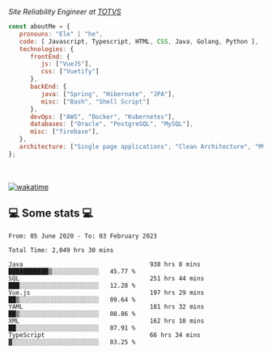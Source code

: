 <p><em>Site Reliability Engineer at <a href="https://www.totvs.com/">TOTVS</a></br>
</em></p>


```javascript
const aboutMe = {
   pronouns: "Ele" | "he",
   code: [ Javascript, Typescript, HTML, CSS, Java, Golang, Python ],
   technologies: {
      frontEnd: {
         js: ["VueJS"],
         css: ["Vuetify"]
      },
      backEnd: {
         java: ["Spring", "Hibernate", "JPA"],
         misc: ["Bash", "Shell Script"]
      },
      devOps: ["AWS", "Docker", "Kubernetes"],
      databases: ["Oracle", "PostgreSQL", "MySQL"],
      misc: ["firebase"],
   },
   architecture: ["Single page applications", "Clean Architecture", "MVC", "Microservices"],
};
```
</br></br>
[![wakatime](https://wakatime.com/badge/user/a3a8ed06-d304-4d6b-bc86-4adc418cdea7.svg)](https://wakatime.com/@a3a8ed06-d304-4d6b-bc86-4adc418cdea7)
<h2>💻 Some stats 💻</h2>

<!--START_SECTION:waka-->

```text
From: 05 June 2020 - To: 03 February 2023

Total Time: 2,049 hrs 30 mins

Java                                   938 hrs 8 mins  ███████████▒░░░░░░░░░░░░░   45.77 %
SQL                                    251 hrs 44 mins ███░░░░░░░░░░░░░░░░░░░░░░   12.28 %
Vue.js                                 197 hrs 29 mins ██▒░░░░░░░░░░░░░░░░░░░░░░   09.64 %
YAML                                   181 hrs 32 mins ██▒░░░░░░░░░░░░░░░░░░░░░░   08.86 %
XML                                    162 hrs 10 mins ██░░░░░░░░░░░░░░░░░░░░░░░   07.91 %
TypeScript                             66 hrs 34 mins  ▓░░░░░░░░░░░░░░░░░░░░░░░░   03.25 %
```

<!--END_SECTION:waka-->
